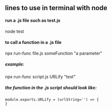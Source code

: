 ## lines to use in terminal with node

#### run a .js file such as test.js
node test

#### to call a function in a .js file
npx run-func file.js someFunction "a parameter"
##### example:
npx run-func script.js URLify "test"
##### the function in the .js script should look like:
```
module.exports.URLify = (urlString='') => {
}
```
